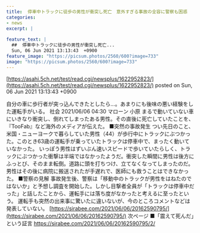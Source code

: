 ```yaml
---
title:  停車中トラックに徒歩の男性が衝突し死亡　意外すぎる事故の全容に警察も困惑  
categories:
- news
excerpt: |
  
feature_text: |
  ##  停車中トラックに徒歩の男性が衝突し死亡...
  Sun, 06 Jun 2021 13:13:43  +0900
feature_image: "https://picsum.photos/2560/600?image=733"
image: "https://picsum.photos/2560/600?image=733"
---
```


[https://asahi.5ch.net/test/read.cgi/newsplus/1622952823/](https://asahi.5ch.net/test/read.cgi/newsplus/1622952823/)
posted on Sun, 06 Jun 2021 13:13:43  +0900

<!--more-->

自分の車に歩行者が突っ込んできたとしたら…。あまりにも後味の悪い経験をした運転手がいる。 社会 2021/06/06 04:30 マローン 小原 まるで動いていない車にいきなり衝突し、倒れてしまったある男性。その直後に死亡していたことを、『TooFab』など海外のメディアが伝えた。 ■突然の事故発生 つい先日のこと、米国・ニューヨークで暮らしていた男性（44）が歩行中にトラックにぶつかった。このとき63歳の運転手が乗っていたトラックは停車中で、まったく動いていなかった。 いっぽう男性はずいぶん速いスピードで歩いていたらしく、トラックにぶつかった衝撃は半端ではなかったようだ。衝突した瞬間に男性は後方にふっとび、そのまま転倒。道路に頭を打ちつけ、立てなくなってしまったのだ。 男性はその後に病院に搬送されたが手遅れで、医師にも救うことはできなかった。 ■警察の見解 事故発生後、警察は「移動中のトラックが男性をはねたのではないか」と予想し調査を開始した。しかし目撃者全員が「トラックは停車中だった」と話したことから、運転手には落ち度がなかったと考えるに至ったという。 運転手も突然の出来事に驚いたに違いないが、今のところコメントなどは発表していない。 [https://sirabee.com/2021/06/06/20162590795/](https://sirabee.com/2021/06/06/20162590795/) 次ページ ■「震えて死んだ」という証言 https://sirabee.com/2021/06/06/20162590795/2/
